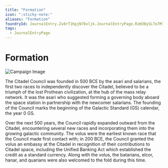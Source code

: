 ```yaml
---
title: "Formation"
icon: ":sticky-note:"
aliases: "Formation"
foundryId: JournalEntry.Zv8rT1KpjN70xljk.JournalEntryPage.RzW3BySLTe7M7i2E
tags:
  - JournalEntryPage
---
```


# Formation

![Campaign Image](/media/formation.webp)

The Citadel Council was founded in 500 BCE by the asari and salarians, the first two races to independently discover the Citadel, believed to be a triumph of the lost Prothean civilization, at the hub of the mass relay network. It was the asari who suggested forming a governing body aboard the space station in partnership with the newcomer salarians. The founding of the Council marks the beginning of the Galactic Standard (GS) calendar, the year 0 GS.

Over the next 500 years, the Council rapidly expanded outward from the Citadel, encountering several new races and incorporating them into the growing galactic community. The volus were the earliest known race that the Council made first contact with; in 200 BCE, the Council granted the volus an embassy at the Citadel in recognition of their contributions to Citadel space, including the Unified Banking Act which established the credit as a standard currency. Along with the volus, the batarians, elcor, hanar, and quarians were also welcomed to the fold during this time.
